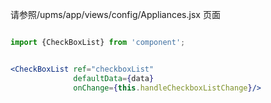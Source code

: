 请参照/upms/app/views/config/Appliances.jsx 页面

````jsx

import {CheckBoxList} from 'component';


<CheckBoxList ref="checkboxList"
              defaultData={data}
              onChange={this.handleCheckboxListChange}/>
````
